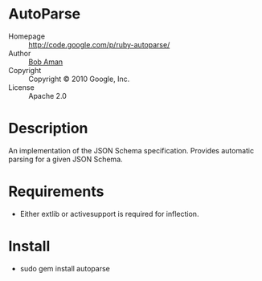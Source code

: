 # AutoParse

<dl>
  <dt>Homepage</dt><dd><a href="http://code.google.com/p/ruby-autoparse/">http://code.google.com/p/ruby-autoparse/</a></dd>
  <dt>Author</dt><dd><a href="mailto:bobaman@google.com">Bob Aman</a></dd>
  <dt>Copyright</dt><dd>Copyright © 2010 Google, Inc.</dd>
  <dt>License</dt><dd>Apache 2.0</dd>
</dl>

# Description

An implementation of the JSON Schema specification. Provides automatic parsing
for a given JSON Schema.

# Requirements

- Either extlib or activesupport is required for inflection.

# Install

- sudo gem install autoparse
